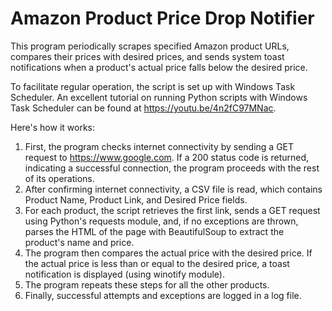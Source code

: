 # Amazon Product Price Drop Notifier

This program periodically scrapes specified Amazon product URLs, compares their prices with desired prices, and sends system toast notifications when a product's actual price falls below the desired price.

To facilitate regular operation, the script is set up with Windows Task Scheduler. An excellent tutorial on running Python scripts with Windows Task Scheduler can be found at https://youtu.be/4n2fC97MNac.

Here's how it works:

1. First, the program checks internet connectivity by sending a GET request to https://www.google.com. If a 200 status code is returned, indicating a successful connection, the program proceeds with the rest of its operations.
2. After confirming internet connectivity, a CSV file is read, which contains Product Name, Product Link, and Desired Price fields.
3. For each product, the script retrieves the first link, sends a GET request using Python's requests module, and, if no exceptions are thrown, parses the HTML of the page with BeautifulSoup to extract the product's name and price.
4. The program then compares the actual price with the desired price. If the actual price is less than or equal to the desired price, a toast notification is displayed (using winotify module).
6. The program repeats these steps for all the other products.
7. Finally, successful attempts and exceptions are logged in a log file.



